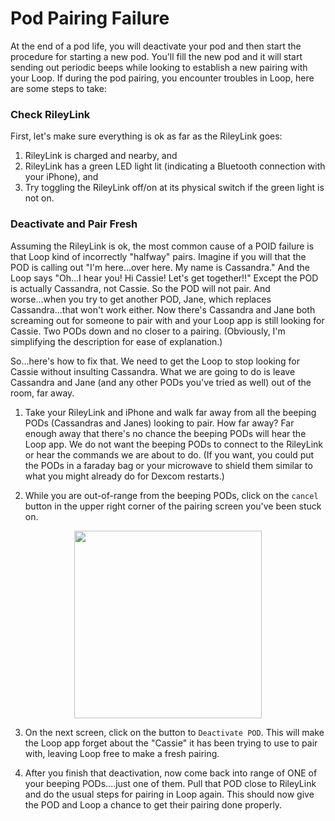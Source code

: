 # Pod Pairing Failure

At the end of a pod life, you will deactivate your pod and then start the procedure for starting a new pod. You'll fill the new pod and it will start sending out periodic beeps while looking to establish a new pairing with your Loop. If during the pod pairing, you encounter troubles in Loop, here are some steps to take:

### Check RileyLink
First, let's make sure everything is ok as far as the RileyLink goes:

1. RileyLink is charged and nearby, and
2. RileyLink has a green LED light lit (indicating a Bluetooth connection with your iPhone), and
3. Try toggling the RileyLink off/on at its physical switch if the green light is not on.

### Deactivate and Pair Fresh

Assuming the RileyLink is ok, the most common cause of a POID failure is that Loop kind of incorrectly "halfway" pairs. Imagine if you will that the POD is calling out "I'm here...over here. My name is Cassandra." And the Loop says "Oh...I hear you! Hi Cassie! Let's get together!!" Except the POD is actually Cassandra, not Cassie. So the POD will not pair. And worse...when you try to get another POD, Jane, which replaces Cassandra...that won't work either. Now there's Cassandra and Jane both screaming out for someone to pair with and your Loop app is still looking for Cassie. Two PODs down and no closer to a pairing. (Obviously, I'm simplifying the description for ease of explanation.)

So...here's how to fix that. We need to get the Loop to stop looking for Cassie without insulting Cassandra. What we are going to do is leave Cassandra and Jane (and any other PODs you've tried as well) out of the room, far away.

1. Take your RileyLink and iPhone and walk far away from all the beeping PODs (Cassandras and Janes) looking to pair. How far away? Far enough away that there's no chance the beeping PODs will hear the Loop app. We do not want the beeping PODs to connect to the RileyLink or hear the commands we are about to do. (If you want, you could put the PODs in a faraday bag or your microwave to shield them similar to what you might already do for Dexcom restarts.)

2. While you are out-of-range from the beeping PODs, click on the `cancel` button in the upper right corner of the pairing screen you've been stuck on.

<p align="center">
<img src="../img/pod-pair-fail.jpg" width="300">
</p>

3. On the next screen, click on the button to `Deactivate POD`. This will make the Loop app forget about the "Cassie" it has been trying to use to pair with, leaving Loop free to make a fresh pairing.

4. After you finish that deactivation, now come back into range of ONE of your beeping PODs....just one of them. Pull that POD close to RileyLink and do the usual steps for pairing in Loop again. This should now give the POD and Loop a chance to get their pairing done properly.

